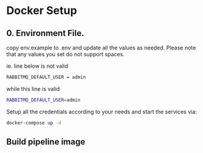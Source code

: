 # Docker Setup

## 0. Environment File.

copy env.example to .env and update all the values as needed.  Please note that any values you set do not support spaces.

ie. line below is not valid

```sh
RABBITMQ_DEFAULT_USER = admin
```

while this line is valid

```sh
RABBITMQ_DEFAULT_USER=admin
```

Setup all the credentials according to your needs and start the services via:

```sh
docker-compose up -d 
```

## Build pipeline image
